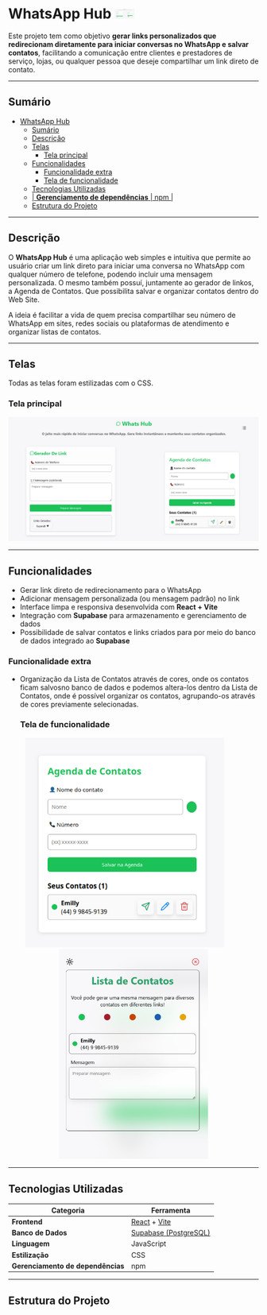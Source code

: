 # WhatsApp Hub <img src="./whatsapp.png" alt="" width="40"/>

Este projeto tem como objetivo **gerar links personalizados que redirecionam diretamente para iniciar conversas no WhatsApp e salvar contatos**, facilitando a comunicação entre clientes e prestadores de serviço, lojas, ou qualquer pessoa que deseje compartilhar um link direto de contato.

---

## Sumário

- [WhatsApp Hub ](#whatsapp-hub-)
  - [Sumário](#sumário)
  - [Descrição](#descrição)
  - [Telas](#telas)
    - [Tela principal](#tela-principal)
  - [Funcionalidades](#funcionalidades)
    - [Funcionalidade extra](#funcionalidade-extra)
    - [Tela de funcionalidade](#tela-de-funcionalidade)
  - [Tecnologias Utilizadas](#tecnologias-utilizadas)
  - [| **Gerenciamento de dependências** | npm |](#-gerenciamento-de-dependências--npm-)
  - [Estrutura do Projeto](#estrutura-do-projeto)

---

##  Descrição

O **WhatsApp Hub** é uma aplicação web simples e intuitiva que permite ao usuário criar um link direto para iniciar uma conversa no WhatsApp com qualquer número de telefone, podendo incluir uma mensagem personalizada. O mesmo também possuí, juntamente ao gerador de linkos, a Agenda de Contatos. Que possibilita salvar e organizar contatos dentro do Web Site.

A ideia é facilitar a vida de quem precisa compartilhar seu número de WhatsApp em sites, redes sociais ou plataformas de atendimento e organizar listas de contatos.

---

## Telas
Todas as telas foram estilizadas com o CSS.
### Tela principal
<img src="./whatsapp.png" alt=""/>


---


## Funcionalidades

* Gerar link direto de redirecionamento para o WhatsApp  
* Adicionar mensagem personalizada (ou mensagem padrão) no link  
* Interface limpa e responsiva desenvolvida com **React + Vite**
* Integração com **Supabase** para armazenamento e gerenciamento de dados  
* Possibilidade de salvar contatos e links criados para por meio do banco de dados integrado ao **Supabase**
### Funcionalidade extra
* Organização da Lista de Contatos através de cores, onde os contatos ficam salvosno banco de dados e podemos altera-los dentro da Lista de Contatos, onde é possível organizar os contatos, agrupando-os através de cores previamente selecionadas.
  ### Tela de funcionalidade 
<p align="center">
  <img src="./telas2.png" alt="Tela principal" width="400"/>
  &nbsp;&nbsp;&nbsp;&nbsp;&nbsp;&nbsp;&nbsp;&nbsp;
  <img src="./tela_lista.png" alt="Tela de lista" width="300"/>
</p>



---

## Tecnologias Utilizadas

| Categoria | Ferramenta |
|------------|-------------|
| **Frontend** | [React](https://react.dev/) + [Vite](https://vitejs.dev/) |
| **Banco de Dados** | [Supabase (PostgreSQL)](https://supabase.com/) |
| **Linguagem** | JavaScript  |
| **Estilização** |  CSS  |
| **Gerenciamento de dependências** | npm |
---

## Estrutura do Projeto